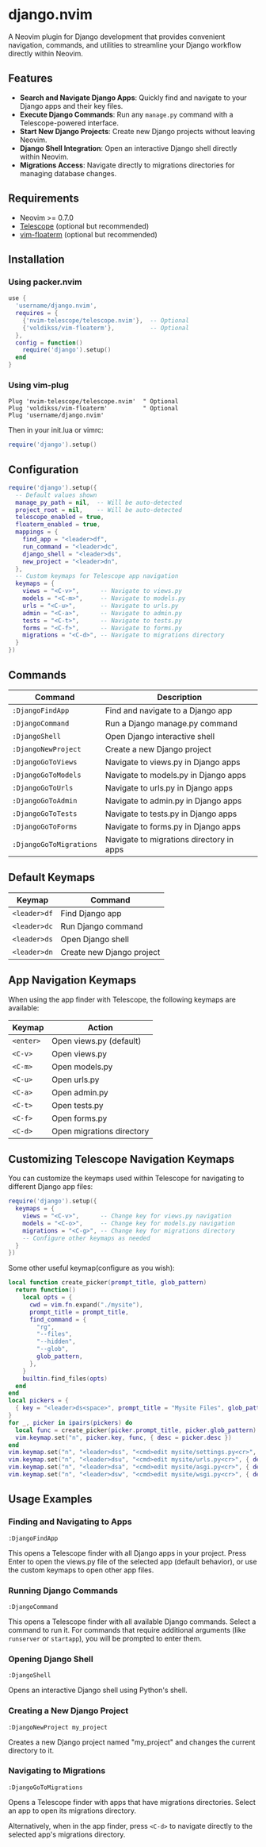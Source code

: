 # django.nvim

A Neovim plugin for Django development that provides convenient navigation, commands, and utilities to streamline your Django workflow directly within Neovim.

## Features

- **Search and Navigate Django Apps**: Quickly find and navigate to your Django apps and their key files.
- **Execute Django Commands**: Run any `manage.py` command with a Telescope-powered interface.
- **Start New Django Projects**: Create new Django projects without leaving Neovim.
- **Django Shell Integration**: Open an interactive Django shell directly within Neovim.
- **Migrations Access**: Navigate directly to migrations directories for managing database changes.

## Requirements

- Neovim >= 0.7.0
- [Telescope](https://github.com/nvim-telescope/telescope.nvim) (optional but recommended)
- [vim-floaterm](https://github.com/voldikss/vim-floaterm) (optional but recommended)

## Installation

### Using packer.nvim

```lua
use {
  'username/django.nvim',
  requires = {
    {'nvim-telescope/telescope.nvim'},  -- Optional
    {'voldikss/vim-floaterm'},          -- Optional
  },
  config = function()
    require('django').setup()
  end
}
```

### Using vim-plug

```vim
Plug 'nvim-telescope/telescope.nvim'  " Optional
Plug 'voldikss/vim-floaterm'          " Optional
Plug 'username/django.nvim'
```

Then in your init.lua or vimrc:

```lua
require('django').setup()
```

## Configuration

```lua
require('django').setup({
  -- Default values shown
  manage_py_path = nil,  -- Will be auto-detected
  project_root = nil,    -- Will be auto-detected
  telescope_enabled = true,
  floaterm_enabled = true,
  mappings = {
    find_app = "<leader>df",
    run_command = "<leader>dc",
    django_shell = "<leader>ds",
    new_project = "<leader>dn",
  },
  -- Custom keymaps for Telescope app navigation
  keymaps = {
    views = "<C-v>",      -- Navigate to views.py
    models = "<C-m>",     -- Navigate to models.py
    urls = "<C-u>",       -- Navigate to urls.py
    admin = "<C-a>",      -- Navigate to admin.py
    tests = "<C-t>",      -- Navigate to tests.py
    forms = "<C-f>",      -- Navigate to forms.py
    migrations = "<C-d>", -- Navigate to migrations directory
  }
})
```

## Commands

| Command                 | Description                                  |
|-------------------------|----------------------------------------------|
| `:DjangoFindApp`        | Find and navigate to a Django app            |
| `:DjangoCommand`        | Run a Django manage.py command               |
| `:DjangoShell`          | Open Django interactive shell                |
| `:DjangoNewProject`     | Create a new Django project                  |
| `:DjangoGoToViews`      | Navigate to views.py in Django apps          |
| `:DjangoGoToModels`     | Navigate to models.py in Django apps         |
| `:DjangoGoToUrls`       | Navigate to urls.py in Django apps           |
| `:DjangoGoToAdmin`      | Navigate to admin.py in Django apps          |
| `:DjangoGoToTests`      | Navigate to tests.py in Django apps          |
| `:DjangoGoToForms`      | Navigate to forms.py in Django apps          |
| `:DjangoGoToMigrations` | Navigate to migrations directory in apps     |

## Default Keymaps

| Keymap        | Command                  |
|---------------|--------------------------|
| `<leader>df`  | Find Django app          |
| `<leader>dc`  | Run Django command       |
| `<leader>ds`  | Open Django shell        |
| `<leader>dn`  | Create new Django project|

## App Navigation Keymaps

When using the app finder with Telescope, the following keymaps are available:

| Keymap   | Action                       |
|----------|------------------------------|
| `<enter>`| Open views.py (default)      |
| `<C-v>`  | Open views.py                |
| `<C-m>`  | Open models.py               |
| `<C-u>`  | Open urls.py                 |
| `<C-a>`  | Open admin.py                |
| `<C-t>`  | Open tests.py                |
| `<C-f>`  | Open forms.py                |
| `<C-d>`  | Open migrations directory    |

## Customizing Telescope Navigation Keymaps

You can customize the keymaps used within Telescope for navigating to different Django app files:

```lua
require('django').setup({
  keymaps = {
    views = "<C-v>",      -- Change key for views.py navigation
    models = "<C-o>",     -- Change key for models.py navigation  
    migrations = "<C-g>", -- Change key for migrations directory
    -- Configure other keymaps as needed
  }
})
```

Some other useful keymap(configure as you wish):
```lua
local function create_picker(prompt_title, glob_pattern)
  return function()
    local opts = {
      cwd = vim.fn.expand("./mysite"),
      prompt_title = prompt_title,
      find_command = {
        "rg",
        "--files",
        "--hidden",
        "--glob",
        glob_pattern,
      },
    }
    builtin.find_files(opts)
  end
end
local pickers = {
  { key = "<leader>ds<space>", prompt_title = "Mysite Files", glob_pattern = "*.py", desc = "Mysite Files" },
}
for _, picker in ipairs(pickers) do
  local func = create_picker(picker.prompt_title, picker.glob_pattern)
  vim.keymap.set("n", picker.key, func, { desc = picker.desc })
end
vim.keymap.set("n", "<leader>dss", "<cmd>edit mysite/settings.py<cr>", { desc = "Project Settings" })
vim.keymap.set("n", "<leader>dsu", "<cmd>edit mysite/urls.py<cr>", { desc = "Project URLS" })
vim.keymap.set("n", "<leader>dsa", "<cmd>edit mysite/asgi.py<cr>", { desc = "Project ASGI" })
vim.keymap.set("n", "<leader>dsw", "<cmd>edit mysite/wsgi.py<cr>", { desc = "Project WSGI" })
```

## Usage Examples

### Finding and Navigating to Apps

```vim
:DjangoFindApp
```

This opens a Telescope finder with all Django apps in your project. Press Enter to open the views.py file of the selected app (default behavior), or use the custom keymaps to open other app files.

### Running Django Commands

```vim
:DjangoCommand
```

This opens a Telescope finder with all available Django commands. Select a command to run it. For commands that require additional arguments (like `runserver` or `startapp`), you will be prompted to enter them.

### Opening Django Shell

```vim
:DjangoShell
```

Opens an interactive Django shell using Python's shell.

### Creating a New Django Project

```vim
:DjangoNewProject my_project
```

Creates a new Django project named "my_project" and changes the current directory to it.

### Navigating to Migrations

```vim
:DjangoGoToMigrations
```

Opens a Telescope finder with apps that have migrations directories. Select an app to open its migrations directory.

Alternatively, when in the app finder, press `<C-d>` to navigate directly to the selected app's migrations directory.
